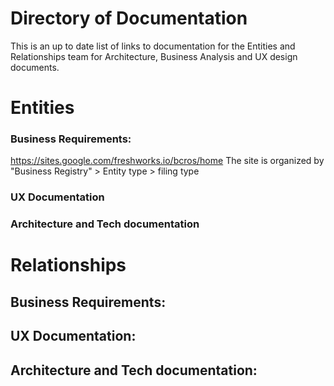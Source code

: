 # Directory of Documentation
This is an up to date list of links to documentation for the Entities and Relationships team for Architecture, Business Analysis and UX design documents. 


# Entities 

### Business Requirements:
https://sites.google.com/freshworks.io/bcros/home
The site is organized by "Business Registry" > Entity type > filing type

### UX Documentation


### Architecture and Tech documentation







# Relationships

## Business Requirements:





## UX Documentation:





## Architecture and Tech documentation:




